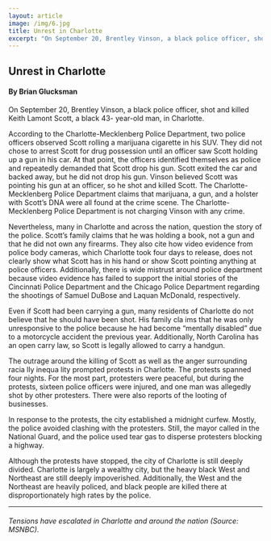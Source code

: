 ```yaml
---
layout: article
image: /img/6.jpg
title: Unrest in Charlotte
excerpt: "On September 20, Brentley Vinson, a black police officer, shot and killed Keith Lamont Scott, a black 43- year-old man, in Charlotte."
---
```


<h2>Unrest in Charlotte</h2>
<h4>By Brian Glucksman</h4>

On September 20, Brentley Vinson, a black police officer, shot and killed Keith Lamont Scott, a black 43- year-old man, in Charlotte.

According to the Charlotte-Mecklenberg Police Department, two police officers observed Scott rolling a marijuana cigarette in his SUV. They did not chose to arrest Scott for drug possession until an officer saw Scott holding up a gun in his car. At that point, the officers identified themselves as police and repeatedly demanded that Scott drop his gun. Scott exited the car and backed away, but he did not drop his gun. Vinson believed Scott was pointing his gun at an officer, so he shot and killed Scott. The Charlotte-Mecklenberg Police Department claims that marijuana, a gun, and a holster with Scott’s DNA were all found at the crime scene. The Charlotte- Mecklenberg Police Department is not charging Vinson with any crime.

Nevertheless, many in Charlotte and across the nation, question the story of the police. Scott’s family claims that he was holding a book, not a gun and that he did not own any firearms. They also cite how video evidence from police body cameras, which Charlotte took four days to release, does not clearly show what Scott has in his hand or show Scott pointing anything at police officers. Additionally, there is wide mistrust around police department because video evidence has failed to support the initial stories of the Cincinnati Police Department and the Chicago Police Department regarding the shootings of Samuel DuBose and Laquan McDonald, respectively.

Even if Scott had been carrying a gun, many residents of Charlotte do not believe that he should have been shot. His family cla ims that he was only unresponsive to the police because he had become “mentally disabled” due to a motorcycle accident the previous year. Additionally, North Carolina has an open carry law, so Scott is legally allowed to carry a handgun.

The outrage around the killing of Scott as well as the anger surrounding racia lly inequa lity prompted protests in Charlotte. The protests spanned four nights. For the most part, protesters were peaceful, but during the protests, sixteen police officers were injured, and one man was allegedly shot by other protesters. There were also reports of the looting of businesses.

In response to the protests, the city established a midnight curfew. Mostly, the police avoided clashing with the protesters. Still, the mayor called in the National Guard, and the police used tear gas to disperse protesters blocking a highway.

Although the protests have stopped, the city of Charlotte is still deeply divided. Charlotte is largely a wealthy city, but the heavy black West and Northeast are still deeply impoverished. Additionally, the West and the Northeast are heavily policed, and black people are killed there at disproportionately high rates by the police.

<hr style="border-color:#7D7D7D;height:0.5px;">
<h6>Tensions have escalated in Charlotte and around the nation (Source: MSNBC).</h6>